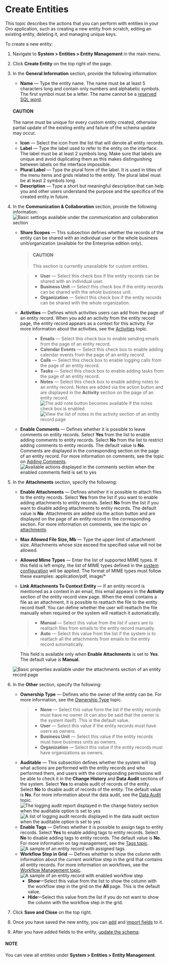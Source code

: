<a id="admin-guide-create-entities"></a>

<a id="doc-entity-actions-create"></a>

# Create Entities

This topic describes the actions that you can perform with entities in your Oro application, such as creating a new entity from scratch, editing an existing entity, deleting it, and managing unique keys.

To create a new entity:

1. Navigate to **System > Entities > Entity Management** in the main menu.
2. Click **Create Entity** on the top right of the page.
3. In the **General Information** section, provide the following information:
   - **Name** — Type the entity name. The name must be at least 5 characters long and contain only numbers and alphabetic symbols. The first symbol must be a letter. The name cannot be a <a href="http://msdn.microsoft.com/en-us/library/ms189822.aspx" target="_blank">reserved SQL word</a>.

   #### CAUTION
   The name must be unique for every custom entity created, otherwise partial update of the existing entity and failure of the schema update may occur.

   - **Icon** — Select the icon from the list that will denote all entity records.
   - **Label** — Type the label used to refer to the entity on the interface. The label must be at least 2 symbols long. Make sure that labels are unique and avoid duplicating them as this makes distinguishing between labels on the interface impossible.
   - **Plural Label** — Type the plural form of the label. It is used in titles of the menu items and grids related to the entity. The plural label must be at least 2 symbols long.
   - **Description** — Type a short but meaningful description that can help you and other users understand the purpose and the specifics of the created entity in future.
4. In the **Communication & Collaboration** section, provide the following information:
   ![Basic settings available under the communication and collaboration section](user/img/system/entity_management/create_entity_communication_collaboration.png)
   - **Share Scopes** — This subsection defines whether the records of the entity can be shared with an individual user or the whole business unit/organization (available for the Enterprise edition only).
     > #### CAUTION
     > This section is currently unavailable for custom entities.

     > - **User** — Select this check box if the entity records can be shared with an individual user.
     > - **Business Unit** — Select this check box if the entity records can be shared with the whole business unit.
     > - **Organization** — Select this check box if the entity records can be shared with the whole organization.
   - **Activities** — Defines which activities users can add from the page of an entity record. When you add an activity from the entity record page, the entity record appears as a context for this activity. For more information about the activities, see the [Activities](../../activities/index.md#user-guide-activities) topic.
     > - **Emails** — Select this check box to enable sending emails from the page of an entity record.
     > - **Calendar Events** — Select this check box to enable adding calendar events from the page of an entity record.
     > - **Calls** — Select this check box to enable logging calls from the page of an entity record.
     > - **Tasks** — Select this check box to enable adding tasks from the page of an entity record.
     > - **Notes** — Select this check box to enable adding notes to an entity record. Notes are added via the action button and are displayed in the **Activity** section on the page of an entity record.
     >   ![The add note button becomes available if the notes check box is enabled](user/img/system/entity_management/entity_addnotes.png)![View the list of notes in the activity section of an entity record page](user/img/system/entity_management/entity_addnotes2.png)
   - **Enable Comments** — Defines whether it is possible to leave comments on entity records. Select **Yes** from the list to enable adding comments to entity records. Select **No** from the list to restrict adding comments to entity records. The default value is **No**. Comments are displayed in the corresponding section on the page of an entity record. For more information on comments, see the topic on [Adding Comments](../../getting-started/information-management/comments.md#user-guide-activities-comments).
     ![Available actions displayed in the comments section when the enabled comments field is set to `yes`](user/img/system/entity_management/entity_addcomment.png)
5. In the **Attachments** section, specify the following:
   - **Enable Attachments** — Defines whether it is possible to attach files to the entity records. Select **Yes** from the list if you want to enable adding attachments to entity records. Select **No** from the list if you want to disable adding attachments to entity records. The default value is **No**. Attachments are added via the action button and are displayed on the page of an entity record in the corresponding section. For more information on comments, see the topic on [attachments](../../getting-started/information-management/attachments.md#user-guide-activities-attachments).
   - **Max Allowed File Size, Mb** — Type the upper limit of attachment size. Attachments whose size exceed the specified value will not be allowed.
   - **Allowed Mime Types** — Enter the list of supported MIME types. If this field is left empty, the list of MIME types defined in the [system configuration](../configuration/system/general-setup/upload.md#configuration-guide-system-configuration-general-setup-sysconfig-upload-settings) will be applied. The format of MIME types must follow these examples: application/pdf, image/\*
   - **Link Attachments To Context Entity** — If an entity record is mentioned as a context in an email, this email appears in the **Activity** section of the entity record view page. When the email contains a file as an attachment, it is possible to reattach the file to the entity record itself. You can define whether the user will reattach the file manually when required or the system will reattach it automatically.
     > - **Manual** — Select this value from the list if users are to reattach files from emails to the entity record manually.
     > - **Auto** — Select this value from the list if the system is to reattach all the attachments from emails to the entity record automatically.

     This field is available only when **Enable Attachments** is set to **Yes**. The default value is **Manual**.

   ![Basic properties available under the attachments section of an entity record page](user/img/system/entity_management/entity_create3.png)
6. In the **Other** section, specify the following:
   - **Ownership Type** — Defines who the owner of the entity can be. For more information, see the [Ownership Type](../user-management/roles/index.md#user-guide-user-management-permissions-ownership-type) topic.
     > - **None** — Select this value form the list if the entity records must have no owner (it can also be said that the owner is the system itself). This is the default value.
     > - **User** — Select this value if the entity records must have users as owners.
     > - **Business Unit** — Select this value if the entity records must have business units as owners.
     > - **Organization** — Select this value if the entity records must have organizations as owners.
   - **Auditable** — This subsection defines whether the system will log what actions are performed with the entity records and who performed them, and users with the corresponding permissions will be able to check it in the **Change History** and **Data Audit** sections of the system. Select **Yes** to enable audit of records of the entity. Select **No** to disable audit of records of the entity. The default value is **No**. For more information about the data audit, see the [Data Audit](../data-audit/index.md#user-guide-data-audit) topic.
     ![The logging audit report displayed in the change history section when the auditable option is set to `yes`](user/img/system/entity_management/entity_change_history.png)![A list of logging audit records displayed in the data audit section when the auditable option is set to `yes`](user/img/system/entity_management/data_audit.png)
   - **Enable Tags** — Defines whether it is possible to assign tags to entity records. Select **Yes** to enable adding tags to entity records. Select **No** to disable adding tags to entity records. The default value is  **No**. For more information on tag management, see the [Tags topic](../tags-management/index.md#admin-guide-tag-management).
     ![A sample of an entity record with assigned tags](user/img/system/entity_management/search_vip_1.png)
   - **Workflow Step in Grid** — Defines whether to show the column with information about the current workflow step in the grid that contains all entity records.  For more information on workflows, see the [Workflow Management topic](../workflows/index.md#doc-system-workflow-management).
     ![A sample of an entity record with enabled workflow step](user/img/system/entity_management/entity_showworkflowstep.png)
     - **Show**—Select this value from the list to show the column with the workflow step in the grid on the **All <Entity Name>** page. This is the default value.
     - **Hide**—Select this value from the list if you do not want to show the column with the workflow step in the grid.
7. Click **Save and Close** on the top right.
8. Once you have saved the new entity, you can [add](entity-fields/index.md#admin-guide-create-entity-fields) and [import fields](manage-entity-fields.md#admin-guide-import-entity-fields) to it.
9. After you have added fields to the entity, [update the schema](manage-entity-fields.md#admin-guide-update-schema).

#### NOTE
You can view all entities under **System > Entities > Entity Management**.

<!-- fa-bars = fa-navicon -->
<!-- Ic Tiles is used as Set As Default in saved views, and as tiles in display layout options -->
<!-- IcPencil refers to Rename in Commerce and Inline Editing in CRM -->
<!-- Check mark in the square. -->
<!-- SortDesc is also used as drop-down arrow -->
